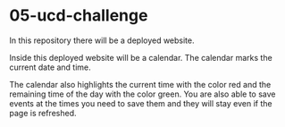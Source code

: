 # 05-ucd-challenge

In this repository there will be a deployed website. 

Inside this deployed website will be a calendar. 
The calendar marks the current date and time. 

The calendar also highlights the current time with the color red and the remaining time of the day with the color green.
You are also able to save events at the times you need to save them and they will stay even if the page is refreshed. 

